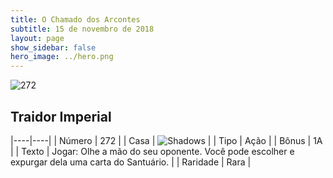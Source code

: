 ```yaml
---
title: O Chamado dos Arcontes
subtitle: 15 de novembro de 2018
layout: page
show_sidebar: false
hero_image: ../hero.png
---
```


![272](https://cdn.keyforgegame.com/media/card_front/pt/341_272_9W52QM6RM94X_pt.png)

## Traidor Imperial

|----|----|
| Número | 272 |
| Casa | ![Shadows](https://archonarcana.com/images/thumb/e/ee/Shadows.png/22px-Shadows.png "Sombras") |
| Tipo | Ação |
| Bônus | 1A |
| Texto | Jogar: Olhe a mão do seu oponente. Você pode escolher e expurgar dela uma carta do Santuário. |
| Raridade | Rara |
